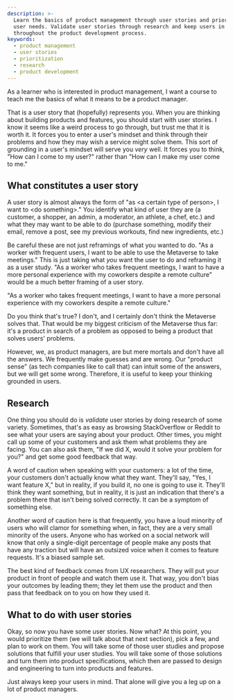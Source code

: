 ```yaml
---
description: >-
  Learn the basics of product management through user stories and prioritizing
  user needs. Validate user stories through research and keep users in mind
  throughout the product development process.
keywords:
  - product management
  - user stories
  - prioritization
  - research
  - product development
---
```


As a learner who is interested in product management, I want a course to teach me the basics of what it means to be a product manager.

That is a user story that (hopefully) represents you. When you are thinking about building products and features, you should start with user stories. I know it seems like a weird process to go through, but trust me that it is worth it. It forces you to enter a user's mindset and think through their problems and how they may wish a service might solve them. This sort of grounding in a user's mindset will serve you _very_ well. It forces you to think, "How can I come to my user?" rather than "How can I make my user come to me."

## What constitutes a user story

A user story is almost always the form of "as \<a certain type of person>, I want to \<do something>." You identify what kind of user they are (a customer, a shopper, an admin, a moderator, an athlete, a chef, etc.) and what they may want to be able to do (purchase something, modify their email, remove a post, see my previous workouts, find new ingredients, etc.)

Be careful these are not just reframings of what you wanted to do. "As a worker with frequent users, I want to be able to use the Metaverse to take meetings." This is just taking what _you_ want the user to do and reframing it as a user study. "As a worker who takes frequent meetings, I want to have a more personal experience with my coworkers despite a remote culture" would be a much better framing of a user story.

"As a worker who takes frequent meetings, I want to have a more personal experience with my coworkers despite a remote culture."

Do you think that's true? I don't, and I certainly don't think the Metaverse solves that. That would be my biggest criticism of the Metaverse thus far: it's a product in search of a problem as opposed to being a product that solves users' problems.

However, we, as product managers, are but mere mortals and don't have all the answers. We frequently make guesses and are wrong. Our "product sense" (as tech companies like to call that) can intuit some of the answers, but we will get some wrong. Therefore, it is useful to keep your thinking grounded in users.

## Research

One thing you should do is _validate_ user stories by doing research of some variety. Sometimes, that's as easy as browsing StackOverflow or Reddit to see what your users are saying about your product. Other times, you might call up some of your customers and ask them what problems they are facing. You can also ask them, "If we did X, would it solve your problem for you?" and get some good feedback that way.

A word of caution when speaking with your customers: a lot of the time, your customers don't actually know what they want. They'll say, "Yes, I want feature X," but in reality, if you build it, no one is going to use it. They'll think they want something, but in reality, it is just an indication that there's a problem there that isn't being solved correctly. It can be a symptom of something else.

Another word of caution here is that frequently, you have a loud minority of users who will clamor for something when, in fact, they are a very small minority of the users. Anyone who has worked on a social network will know that only a single-digit percentage of people make any posts that have any traction but will have an outsized voice when it comes to feature requests. It's a biased sample set.

The best kind of feedback comes from UX researchers. They will put your product in front of people and watch them use it. That way, you don't bias your outcomes by leading them; they let them use the product and then pass that feedback on to you on how they used it.

## What to do with user stories

Okay, so now you have some user stories. Now what? At this point, you would prioritize them (we will talk about that next section), pick a few, and plan to work on them. You will take some of those user studies and propose solutions that fulfill your user studies. You will take some of those solutions and turn them into product specifications, which then are passed to design and engineering to turn into products and features.

Just always keep your users in mind. That alone will give you a leg up on a lot of product managers.
